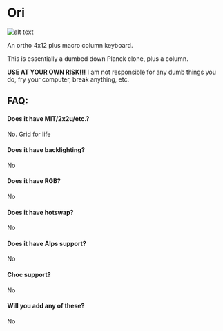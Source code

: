 # Ori
![alt text](https://github.com/dierickdie/ori/blob/master/01.1_non-snap-off/01_ori.png)

An ortho 4x12 plus macro column keyboard.

This is essentially a dumbed down Planck clone, plus a column.

**USE AT YOUR OWN RISK!!!** I am not responsible for any dumb things you do, fry your computer, break anything, etc.

## FAQ:
#### Does it have MIT/2x2u/etc.? 
No. Grid for life

#### Does it have backlighting?
No

#### Does it have RGB?
No

#### Does it have hotswap?
No

#### Does it have Alps support?
No

#### Choc support?
No

#### Will you add any of these?
No